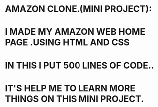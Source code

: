 # AMAZON CLONE.(MINI PROJECT): 
# I MADE MY AMAZON WEB HOME PAGE .USING HTML AND CSS
# IN THIS I PUT 500 LINES OF CODE..
# IT'S HELP ME TO LEARN MORE THINGS ON THIS MINI PROJECT.
